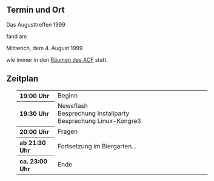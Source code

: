 <h2>Termin und Ort</h2>
 <p>
 Das Augusttreffen 1999 
 
 fand am 
 </p>
 Mittwoch, dem 4. August 1999
 <p> wie immer in den <a href="/Treffen/Treffpunkt/">Räumen des ACF</a> statt.</p>
 <h2>Zeitplan</h2>
 <table width="100%" align="center" style="margin-left:20pt;">
 <tr>
	 <th align="left" width="20%">19:00 Uhr</th>
	 <td align="left" width="80%">Beginn</td>
	</tr>
 <tr>
	 <th align="left" width="20%">19:30 Uhr</th>
	 <td align="left" width="80%">Newsflash<br>Besprechung Installparty<br>Besprechung Linux-Kongreß</td>
	</tr>
 <tr>
	 <th align="left" width="20%">20:00 Uhr</th>
	 <td align="left" width="80%">Fragen</td>
	</tr>
 <tr>
	 <th align="left" width="20%">ab 21:30 Uhr</th>
	 <td align="left" width="80%">Fortsetzung im Biergarten...</td>
	</tr>
 <tr>
	 <th align="left" width="20%">ca. 23:00 Uhr</th>
	 <td align="left" width="80%">Ende</td>
	</tr>
 </table>